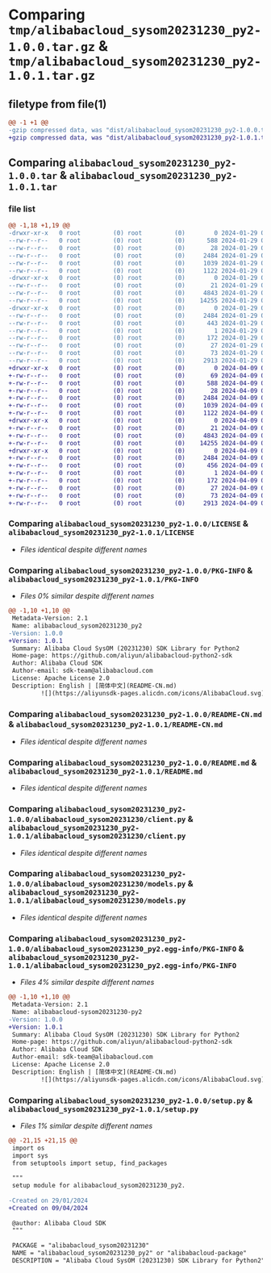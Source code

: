 # Comparing `tmp/alibabacloud_sysom20231230_py2-1.0.0.tar.gz` & `tmp/alibabacloud_sysom20231230_py2-1.0.1.tar.gz`

## filetype from file(1)

```diff
@@ -1 +1 @@
-gzip compressed data, was "dist/alibabacloud_sysom20231230_py2-1.0.0.tar", last modified: Mon Jan 29 06:23:33 2024, max compression
+gzip compressed data, was "dist/alibabacloud_sysom20231230_py2-1.0.1.tar", last modified: Tue Apr  9 07:25:54 2024, max compression
```

## Comparing `alibabacloud_sysom20231230_py2-1.0.0.tar` & `alibabacloud_sysom20231230_py2-1.0.1.tar`

### file list

```diff
@@ -1,18 +1,19 @@
-drwxr-xr-x   0 root         (0) root         (0)        0 2024-01-29 06:23:33.000000 alibabacloud_sysom20231230_py2-1.0.0/
--rw-r--r--   0 root         (0) root         (0)      588 2024-01-29 06:23:33.000000 alibabacloud_sysom20231230_py2-1.0.0/LICENSE
--rw-r--r--   0 root         (0) root         (0)       28 2024-01-29 06:23:33.000000 alibabacloud_sysom20231230_py2-1.0.0/MANIFEST.in
--rw-r--r--   0 root         (0) root         (0)     2484 2024-01-29 06:23:33.000000 alibabacloud_sysom20231230_py2-1.0.0/PKG-INFO
--rw-r--r--   0 root         (0) root         (0)     1039 2024-01-29 06:23:33.000000 alibabacloud_sysom20231230_py2-1.0.0/README-CN.md
--rw-r--r--   0 root         (0) root         (0)     1122 2024-01-29 06:23:33.000000 alibabacloud_sysom20231230_py2-1.0.0/README.md
-drwxr-xr-x   0 root         (0) root         (0)        0 2024-01-29 06:23:33.000000 alibabacloud_sysom20231230_py2-1.0.0/alibabacloud_sysom20231230/
--rw-r--r--   0 root         (0) root         (0)       21 2024-01-29 06:23:33.000000 alibabacloud_sysom20231230_py2-1.0.0/alibabacloud_sysom20231230/__init__.py
--rw-r--r--   0 root         (0) root         (0)     4843 2024-01-29 06:23:33.000000 alibabacloud_sysom20231230_py2-1.0.0/alibabacloud_sysom20231230/client.py
--rw-r--r--   0 root         (0) root         (0)    14255 2024-01-29 06:23:33.000000 alibabacloud_sysom20231230_py2-1.0.0/alibabacloud_sysom20231230/models.py
-drwxr-xr-x   0 root         (0) root         (0)        0 2024-01-29 06:23:33.000000 alibabacloud_sysom20231230_py2-1.0.0/alibabacloud_sysom20231230_py2.egg-info/
--rw-r--r--   0 root         (0) root         (0)     2484 2024-01-29 06:23:33.000000 alibabacloud_sysom20231230_py2-1.0.0/alibabacloud_sysom20231230_py2.egg-info/PKG-INFO
--rw-r--r--   0 root         (0) root         (0)      443 2024-01-29 06:23:33.000000 alibabacloud_sysom20231230_py2-1.0.0/alibabacloud_sysom20231230_py2.egg-info/SOURCES.txt
--rw-r--r--   0 root         (0) root         (0)        1 2024-01-29 06:23:33.000000 alibabacloud_sysom20231230_py2-1.0.0/alibabacloud_sysom20231230_py2.egg-info/dependency_links.txt
--rw-r--r--   0 root         (0) root         (0)      172 2024-01-29 06:23:33.000000 alibabacloud_sysom20231230_py2-1.0.0/alibabacloud_sysom20231230_py2.egg-info/requires.txt
--rw-r--r--   0 root         (0) root         (0)       27 2024-01-29 06:23:33.000000 alibabacloud_sysom20231230_py2-1.0.0/alibabacloud_sysom20231230_py2.egg-info/top_level.txt
--rw-r--r--   0 root         (0) root         (0)       73 2024-01-29 06:23:33.000000 alibabacloud_sysom20231230_py2-1.0.0/setup.cfg
--rw-r--r--   0 root         (0) root         (0)     2913 2024-01-29 06:23:33.000000 alibabacloud_sysom20231230_py2-1.0.0/setup.py
+drwxr-xr-x   0 root         (0) root         (0)        0 2024-04-09 07:25:54.000000 alibabacloud_sysom20231230_py2-1.0.1/
+-rw-r--r--   0 root         (0) root         (0)       69 2024-04-09 07:25:54.000000 alibabacloud_sysom20231230_py2-1.0.1/ChangeLog.md
+-rw-r--r--   0 root         (0) root         (0)      588 2024-04-09 07:25:54.000000 alibabacloud_sysom20231230_py2-1.0.1/LICENSE
+-rw-r--r--   0 root         (0) root         (0)       28 2024-04-09 07:25:54.000000 alibabacloud_sysom20231230_py2-1.0.1/MANIFEST.in
+-rw-r--r--   0 root         (0) root         (0)     2484 2024-04-09 07:25:54.000000 alibabacloud_sysom20231230_py2-1.0.1/PKG-INFO
+-rw-r--r--   0 root         (0) root         (0)     1039 2024-04-09 07:25:54.000000 alibabacloud_sysom20231230_py2-1.0.1/README-CN.md
+-rw-r--r--   0 root         (0) root         (0)     1122 2024-04-09 07:25:54.000000 alibabacloud_sysom20231230_py2-1.0.1/README.md
+drwxr-xr-x   0 root         (0) root         (0)        0 2024-04-09 07:25:54.000000 alibabacloud_sysom20231230_py2-1.0.1/alibabacloud_sysom20231230/
+-rw-r--r--   0 root         (0) root         (0)       21 2024-04-09 07:25:54.000000 alibabacloud_sysom20231230_py2-1.0.1/alibabacloud_sysom20231230/__init__.py
+-rw-r--r--   0 root         (0) root         (0)     4843 2024-04-09 07:25:54.000000 alibabacloud_sysom20231230_py2-1.0.1/alibabacloud_sysom20231230/client.py
+-rw-r--r--   0 root         (0) root         (0)    14255 2024-04-09 07:25:54.000000 alibabacloud_sysom20231230_py2-1.0.1/alibabacloud_sysom20231230/models.py
+drwxr-xr-x   0 root         (0) root         (0)        0 2024-04-09 07:25:54.000000 alibabacloud_sysom20231230_py2-1.0.1/alibabacloud_sysom20231230_py2.egg-info/
+-rw-r--r--   0 root         (0) root         (0)     2484 2024-04-09 07:25:54.000000 alibabacloud_sysom20231230_py2-1.0.1/alibabacloud_sysom20231230_py2.egg-info/PKG-INFO
+-rw-r--r--   0 root         (0) root         (0)      456 2024-04-09 07:25:54.000000 alibabacloud_sysom20231230_py2-1.0.1/alibabacloud_sysom20231230_py2.egg-info/SOURCES.txt
+-rw-r--r--   0 root         (0) root         (0)        1 2024-04-09 07:25:54.000000 alibabacloud_sysom20231230_py2-1.0.1/alibabacloud_sysom20231230_py2.egg-info/dependency_links.txt
+-rw-r--r--   0 root         (0) root         (0)      172 2024-04-09 07:25:54.000000 alibabacloud_sysom20231230_py2-1.0.1/alibabacloud_sysom20231230_py2.egg-info/requires.txt
+-rw-r--r--   0 root         (0) root         (0)       27 2024-04-09 07:25:54.000000 alibabacloud_sysom20231230_py2-1.0.1/alibabacloud_sysom20231230_py2.egg-info/top_level.txt
+-rw-r--r--   0 root         (0) root         (0)       73 2024-04-09 07:25:54.000000 alibabacloud_sysom20231230_py2-1.0.1/setup.cfg
+-rw-r--r--   0 root         (0) root         (0)     2913 2024-04-09 07:25:54.000000 alibabacloud_sysom20231230_py2-1.0.1/setup.py
```

### Comparing `alibabacloud_sysom20231230_py2-1.0.0/LICENSE` & `alibabacloud_sysom20231230_py2-1.0.1/LICENSE`

 * *Files identical despite different names*

### Comparing `alibabacloud_sysom20231230_py2-1.0.0/PKG-INFO` & `alibabacloud_sysom20231230_py2-1.0.1/PKG-INFO`

 * *Files 0% similar despite different names*

```diff
@@ -1,10 +1,10 @@
 Metadata-Version: 2.1
 Name: alibabacloud_sysom20231230_py2
-Version: 1.0.0
+Version: 1.0.1
 Summary: Alibaba Cloud SysOM (20231230) SDK Library for Python2
 Home-page: https://github.com/aliyun/alibabacloud-python2-sdk
 Author: Alibaba Cloud SDK
 Author-email: sdk-team@alibabacloud.com
 License: Apache License 2.0
 Description: English | [简体中文](README-CN.md)
         ![](https://aliyunsdk-pages.alicdn.com/icons/AlibabaCloud.svg)
```

### Comparing `alibabacloud_sysom20231230_py2-1.0.0/README-CN.md` & `alibabacloud_sysom20231230_py2-1.0.1/README-CN.md`

 * *Files identical despite different names*

### Comparing `alibabacloud_sysom20231230_py2-1.0.0/README.md` & `alibabacloud_sysom20231230_py2-1.0.1/README.md`

 * *Files identical despite different names*

### Comparing `alibabacloud_sysom20231230_py2-1.0.0/alibabacloud_sysom20231230/client.py` & `alibabacloud_sysom20231230_py2-1.0.1/alibabacloud_sysom20231230/client.py`

 * *Files identical despite different names*

### Comparing `alibabacloud_sysom20231230_py2-1.0.0/alibabacloud_sysom20231230/models.py` & `alibabacloud_sysom20231230_py2-1.0.1/alibabacloud_sysom20231230/models.py`

 * *Files identical despite different names*

### Comparing `alibabacloud_sysom20231230_py2-1.0.0/alibabacloud_sysom20231230_py2.egg-info/PKG-INFO` & `alibabacloud_sysom20231230_py2-1.0.1/alibabacloud_sysom20231230_py2.egg-info/PKG-INFO`

 * *Files 4% similar despite different names*

```diff
@@ -1,10 +1,10 @@
 Metadata-Version: 2.1
 Name: alibabacloud-sysom20231230-py2
-Version: 1.0.0
+Version: 1.0.1
 Summary: Alibaba Cloud SysOM (20231230) SDK Library for Python2
 Home-page: https://github.com/aliyun/alibabacloud-python2-sdk
 Author: Alibaba Cloud SDK
 Author-email: sdk-team@alibabacloud.com
 License: Apache License 2.0
 Description: English | [简体中文](README-CN.md)
         ![](https://aliyunsdk-pages.alicdn.com/icons/AlibabaCloud.svg)
```

### Comparing `alibabacloud_sysom20231230_py2-1.0.0/setup.py` & `alibabacloud_sysom20231230_py2-1.0.1/setup.py`

 * *Files 1% similar despite different names*

```diff
@@ -21,15 +21,15 @@
 import os
 import sys
 from setuptools import setup, find_packages
 
 """
 setup module for alibabacloud_sysom20231230_py2.
 
-Created on 29/01/2024
+Created on 09/04/2024
 
 @author: Alibaba Cloud SDK
 """
 
 PACKAGE = "alibabacloud_sysom20231230"
 NAME = "alibabacloud_sysom20231230_py2" or "alibabacloud-package"
 DESCRIPTION = "Alibaba Cloud SysOM (20231230) SDK Library for Python2"
```

